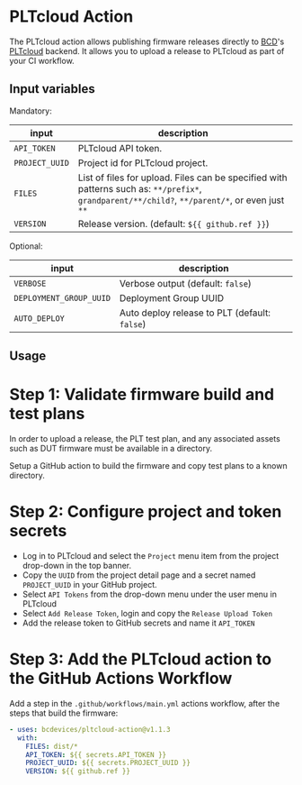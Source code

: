 # PLTcloud Action 

The PLTcloud action allows publishing firmware releases directly
to [BCD](https://www.bcdevices.com/)'s [PLTcloud](https://www.bcdevices.com/plt/) backend.
It allows you to upload a release to PLTcloud as part of your CI workflow.

## Input variables

Mandatory:

| input          | description                      |
| -------------- | -------------------------------- |
| `API_TOKEN`    | PLTcloud API token.              |
| `PROJECT_UUID` | Project id for PLTcloud project. |
| `FILES`        | List of files for upload. Files can be specified with patterns such as: `**/prefix*`, `grandparent/**/child?`, `**/parent/*`, or even just `**` |
| `VERSION`      | Release version. (default: `${{ github.ref }}`) |

Optional:

| input              | description                       |
| ------------------ | --------------------------------- |
| `VERBOSE`          | Verbose output (default: `false`) |
| `DEPLOYMENT_GROUP_UUID` | Deployment Group UUID |
| `AUTO_DEPLOY`      | Auto deploy release to PLT (default: `false`) |

## Usage

Step 1: Validate firmware build and test plans
==============================================

In order to upload a release, the PLT test plan, and any associated assets
such as DUT firmware must be available in a directory.

Setup a GitHub action to build the firmware and copy test plans
to a known directory.

Step 2: Configure project and token secrets
===========================================

- Log in to PLTcloud and select the `Project` menu item from the
  project drop-down in the top banner.
- Copy the ``UUID`` from the project detail page and a secret named
  ``PROJECT_UUID`` in your GitHub project.
- Select ``API Tokens`` from the drop-down menu under the user menu in PLTcloud
- Select ``Add Release Token``, login and copy the ``Release Upload Token``
- Add the release token to GitHub secrets and name it ``API_TOKEN``

Step 3: Add the PLTcloud action to the GitHub Actions Workflow
==============================================================

Add a step in the ``.github/workflows/main.yml`` actions workflow,
after the steps that build the firmware:

```yml
- uses: bcdevices/pltcloud-action@v1.1.3
  with:
    FILES: dist/*
    API_TOKEN: ${{ secrets.API_TOKEN }}
    PROJECT_UUID: ${{ secrets.PROJECT_UUID }}
    VERSION: ${{ github.ref }}
```

